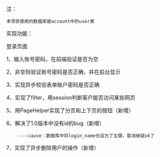 注：

    本项目使用的数据库是account中的user表
    
    

实现功能：

登录页面

1、输入账号密码，在前端验证是否为空

2、非空则验证账号密码是否正确，并在前台显示

3、实现异步校验表单账户密码是否正确

4、实现了filter，用session判断客户能否访问某些网页

5、用PageHelper实现了分页和上下页的按钮（新增）

6、解决了1.0版本中没有id的bug（新增）

        ----cause：数据库中将login_name也设为了主键，取消掉就ok了
        
 7、实现了异步删除用户的操作（新增）


